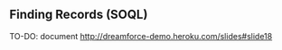 Finding Records (SOQL)
------------

TO-DO:  document http://dreamforce-demo.heroku.com/slides#slide18
